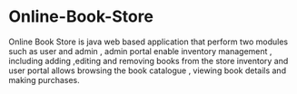 # Online-Book-Store
Online Book Store is java web based application that perform two modules such as user and admin , admin portal enable inventory management , including adding ,editing and removing books from the store inventory and user portal allows browsing the book catalogue , viewing book details and making purchases.
